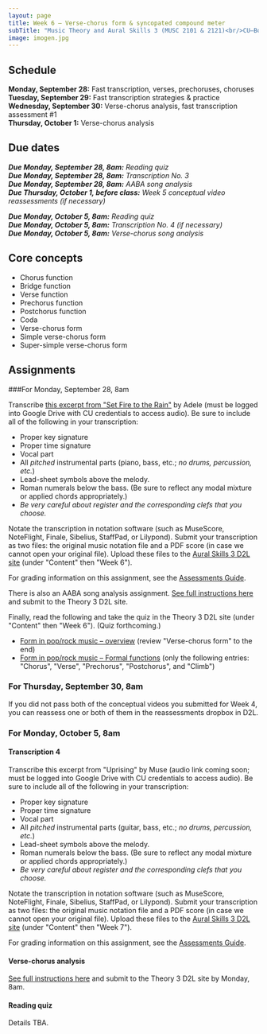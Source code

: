 ```yaml
---
layout: page
title: Week 6 – Verse-chorus form & syncopated compound meter
subTitle: "Music Theory and Aural Skills 3 (MUSC 2101 & 2121)<br/>CU–Boulder, Fall 2015<br/>Kris Shaffer, Ph.D. – coordinator"
image: imogen.jpg
---
```


## Schedule

**Monday, September 28:** Fast transcription, verses, prechoruses, choruses  
**Tuesday, September 29:** Fast transcription strategies & practice  
**Wednesday, September 30:** Verse-chorus analysis, fast transcription assessment #1  
**Thursday, October 1:** Verse-chorus analysis

## Due dates

***Due Monday, September 28, 8am:*** *Reading quiz*  
***Due Monday, September 28, 8am:*** *Transcription No. 3*  
***Due Monday, September 28, 8am:*** *AABA song analysis*  
***Due Thursday, October 1, before class:*** *Week 5 conceptual video reassessments (if necessary)*  

***Due Monday, October 5, 8am:*** *Reading quiz*  
***Due Monday, October 5, 8am:*** *Transcription No. 4 (if necessary)*  
***Due Monday, October 5, 8am:*** *Verse-chorus song analysis*


## Core concepts

- Chorus function  
- Bridge function  
- Verse function  
- Prechorus function  
- Postchorus function  
- Coda  
- Verse-chorus form  
- Simple verse-chorus form  
- Super-simple verse-chorus form  

## Assignments

###For Monday, September 28, 8am

Transcribe [this excerpt from "Set Fire to the Rain"](https://drive.google.com/a/colorado.edu/file/d/0B9o4hmKNoi6cdmRCbW55MFdMYzA/view?usp=sharing) by Adele (must be logged into Google Drive with CU credentials to access audio). Be sure to include all of the following in your transcription:

- Proper key signature  
- Proper time signature  
- Vocal part  
- All *pitched* instrumental parts (piano, bass, etc.; *no drums, percussion, etc.*)  
- Lead-sheet symbols above the melody.  
- Roman numerals below the bass. (Be sure to reflect any modal mixture or applied chords appropriately.)  
- *Be very careful about register and the corresponding clefs that you choose.*

Notate the transcription in notation software (such as MuseScore, NoteFlight, Finale, Sibelius, StaffPad, or Lilypond). Submit your transcription as two files: the original music notation file and a PDF score (in case we cannot open your original file). Upload these files to the [Aural Skills 3 D2L site](https://learn.colorado.edu/d2l/home/120555) (under "Content" then "Week 6").

For grading information on this assignment, see the [Assessments Guide](/assessments/).

There is also an AABA song analysis assignment. [See full instructions here](/analysisAABA/) and submit to the Theory 3 D2L site.

Finally, read the following and take the quiz in the Theory 3 D2L site (under "Content" then "Week 6"). (Quiz forthcoming.)

- [Form in pop/rock music – overview](http://openmusictheory.com/popRockForm) (review "Verse-chorus form" to the end)  
- [Form in pop/rock music – Formal functions](http://openmusictheory.com/popRockForm-functions) (only the following entries: "Chorus", "Verse", "Prechorus", "Postchorus", and "Climb")  

### For Thursday, September 30, 8am

If you did not pass both of the conceptual videos you submitted for Week 4, you can reassess one or both of them in the reassessments dropbox in D2L.

### For Monday, October 5, 8am

#### Transcription 4

Transcribe this excerpt from "Uprising" by Muse (audio link coming soon; must be logged into Google Drive with CU credentials to access audio). Be sure to include all of the following in your transcription:

- Proper key signature  
- Proper time signature  
- Vocal part  
- All *pitched* instrumental parts (guitar, bass, etc.; *no drums, percussion, etc.*)  
- Lead-sheet symbols above the melody.  
- Roman numerals below the bass. (Be sure to reflect any modal mixture or applied chords appropriately.)  
- *Be very careful about register and the corresponding clefs that you choose.*

Notate the transcription in notation software (such as MuseScore, NoteFlight, Finale, Sibelius, StaffPad, or Lilypond). Submit your transcription as two files: the original music notation file and a PDF score (in case we cannot open your original file). Upload these files to the [Aural Skills 3 D2L site](https://learn.colorado.edu/d2l/home/120555) (under "Content" then "Week 7").

For grading information on this assignment, see the [Assessments Guide](/assessments/).

#### Verse-chorus analysis

[See full instructions here](/analysisVC/) and submit to the Theory 3 D2L site by Monday, 8am.

#### Reading quiz

Details TBA.